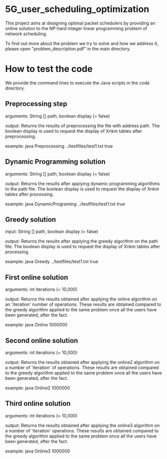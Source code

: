 # 5G_user_scheduling_optimization
This project aims at designing optimal packet schedulers by providing an online solution to the NP-hard integer linear programming problem of network scheduling.

To find out more about the problem we try to solve and how we address it, please open "problem_description.pdf" in the main directory.

# How to test the code
We provide the command lines to execute the Java scripts in the code directory.
## Preprocessing step
arguments: String [] path, boolean display (= false)

output: Returns the results of preprocessing the file with address path. The boolean display is used to request the display of Xnkm tables after preprocessing.

example: java Preprocessing ../testfiles/test1.txt true


## Dynamic Programming solution
arguments: String [] path, boolean display (= false)

output: Returns the results after applying dynamic programming algorithms to the path file. The boolean display is used to request the display of Xnkm tables after processing.

example: java DynamicPrograming ../testfiles/test1.txt true


## Greedy solution
input: String [] path, boolean display (= false)

output: Returns the results after applying the greedy algorithm on the path file. The boolean display is used to request the display of Xnkm tables after processing.

example: java Greedy ../testfiles/test1.txt true

## First online solution
arguments: int iterations (= 10,000)

output: Returns the results obtained after applying the online algorithm on an 'iteration' number of operations. These results are obtained compared to the greedy algorithm applied to the same problem once all the users have been generated, after the fact.

example: java Online 1000000

## Second online solution
arguments: int iterations (= 10,000)

output: Returns the results obtained after applying the online2 algorithm on a number of 'iteration' of operations. These results are obtained compared to the greedy algorithm applied to the same problem once all the users have been generated, after the fact.

example: java Online2 1000000

## Third online solution
arguments: int iterations (= 10,000)

output: Returns the results obtained after applying the online3 algorithm on a number of 'iteration' operations. These results are obtained compared to the greedy algorithm applied to the same problem once all the users have been generated, after the fact.

example: java Online3 1000000
